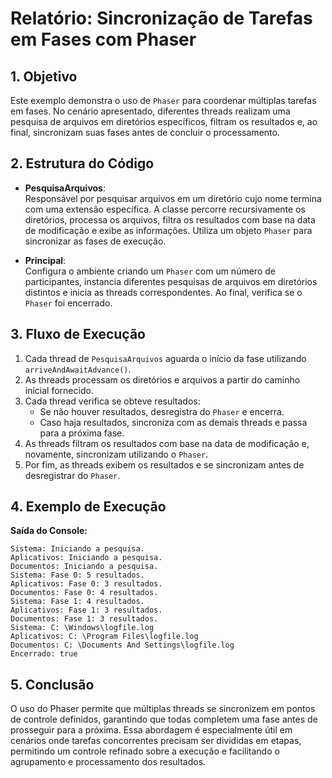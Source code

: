 # Relatório: Sincronização de Tarefas em Fases com Phaser

## 1. Objetivo
Este exemplo demonstra o uso de `Phaser` para coordenar múltiplas tarefas em fases. No cenário apresentado, diferentes threads realizam uma pesquisa de arquivos em diretórios específicos, filtram os resultados e, ao final, sincronizam suas fases antes de concluir o processamento.

## 2. Estrutura do Código
- **PesquisaArquivos**:  
  Responsável por pesquisar arquivos em um diretório cujo nome termina com uma extensão específica. A classe percorre recursivamente os diretórios, processa os arquivos, filtra os resultados com base na data de modificação e exibe as informações. Utiliza um objeto `Phaser` para sincronizar as fases de execução.

- **Principal**:  
  Configura o ambiente criando um `Phaser` com um número de participantes, instancia diferentes pesquisas de arquivos em diretórios distintos e inicia as threads correspondentes. Ao final, verifica se o `Phaser` foi encerrado.

## 3. Fluxo de Execução
1. Cada thread de `PesquisaArquivos` aguarda o início da fase utilizando `arriveAndAwaitAdvance()`.
2. As threads processam os diretórios e arquivos a partir do caminho inicial fornecido.
3. Cada thread verifica se obteve resultados:
   - Se não houver resultados, desregistra do `Phaser` e encerra.
   - Caso haja resultados, sincroniza com as demais threads e passa para a próxima fase.
4. As threads filtram os resultados com base na data de modificação e, novamente, sincronizam utilizando o `Phaser`.
5. Por fim, as threads exibem os resultados e se sincronizam antes de desregistrar do `Phaser`.

## 4. Exemplo de Execução
**Saída do Console:**
```text
Sistema: Iniciando a pesquisa.
Aplicativos: Iniciando a pesquisa.
Documentos: Iniciando a pesquisa.
Sistema: Fase 0: 5 resultados.
Aplicativos: Fase 0: 3 resultados.
Documentos: Fase 0: 4 resultados.
Sistema: Fase 1: 4 resultados.
Aplicativos: Fase 1: 3 resultados.
Documentos: Fase 1: 3 resultados.
Sistema: C: \Windows\logfile.log
Aplicativos: C: \Program Files\logfile.log
Documentos: C: \Documents And Settings\logfile.log
Encerrado: true
```

## 5. Conclusão
O uso do Phaser permite que múltiplas threads se sincronizem em pontos de controle definidos, garantindo que todas completem uma fase antes de prosseguir para a próxima. Essa abordagem é especialmente útil em cenários onde tarefas concorrentes precisam ser divididas em etapas, permitindo um controle refinado sobre a execução e facilitando o agrupamento e processamento dos resultados.
